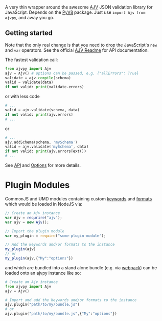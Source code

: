 A very thin wrapper around the awesome
[AJV](http://epoberezkin.github.io/ajv/) JSON validation library for
JavaScript.  Depends on the [PyV8](https://pypi.python.org/pypi/PyV8/)
package.  Just use `import Ajv from ajvpy`, and away you go.

## Getting started

Note that the only real change is that you need to drop the JavaScript's
`new` and `var` operators.  See the official [AJV
Readme](https://github.com/epoberezkin/ajv) for API documentation. 

The fastest validation call:

```python
from ajvpy import Ajv 
ajv = Ajv() # options can be passed, e.g. {"allErrors": True}
validate = ajv.compile(schema)
valid = validate(data)
if not valid: print(validate.errors)
```
or with less code

```python
# ...
valid = ajv.validate(schema, data)
if not valid: print(ajv.errors)
# ...
```

or

```python
# ...
ajv.addSchema(schema, 'mySchema')
valid = ajv.validate('mySchema', data)
if not valid: print(ajv.errorsText())
# ...
```

See [API](https://github.com/epoberezkin/ajv#api) and
[Options](https://github.com/epoberezkin/ajv#options) for more details.

# Plugin Modules

CommonJS and UMD modules containing custom
[keywords](https://github.com/epoberezkin/ajv#defining-custom-keywords) and
[formats](https://github.com/epoberezkin/ajv#api-addformat) which would be
loaded in NodeJS via:

```JavaScript
// Create an Ajv instance
var Ajv = requrire("ajv");
var ajv = new Ajv();

// Import the plugin module
var my_plugin = require("some-plugin-module");

// Add the keywords and/or formats to the instance
my_plugin(ajv) 
// or 
my_plugin(ajv,{"My":"options"}) 
```

and which are bundled into a stand alone bundle (e.g. via
[webpack](https://webpack.js.org/)) can be loaded onto an ajvpy instance
like so:

```Python
# Create an Ajv instance
from ajvpy import Ajv 
ajv = Ajv()

# Import and add the keywords and/or formats to the instance
ajv.plugin("path/to/my/bundle.js")
# or 
ajv.plugin("path/to/my/bundle.js",{"My":"options"})
```

